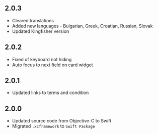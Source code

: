 ## 2.0.3
* Cleared translations
* Added new languages - Bulgarian, Greek, Croatian, Russian, Slovak
* Updated Kingfisher version

## 2.0.2
* Fixed of keyboard not hiding
* Auto focus to next field on card widget

## 2.0.1
* Updated links to terms and condition

## 2.0.0
* Updated source code from Objective-C to Swift
* Migrated `.xcframework` to `Swift Package`
